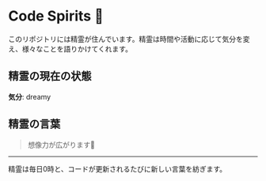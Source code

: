 # Code Spirits 🌟

このリポジトリには精霊が住んでいます。精霊は時間や活動に応じて気分を変え、様々なことを語りかけてくれます。

## 精霊の現在の状態

<!-- SPIRIT_STATUS_START -->
**気分**: dreamy
<!-- SPIRIT_STATUS_END -->

## 精霊の言葉

<!-- SPIRIT_LOG_START -->
> 想像力が広がります💭
<!-- SPIRIT_LOG_END -->

---

精霊は毎日0時と、コードが更新されるたびに新しい言葉を紡ぎます。
